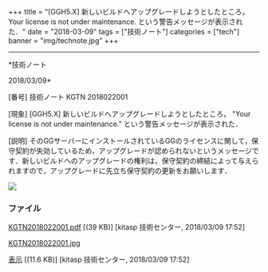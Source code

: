 ﻿+++
title = "[GGH5.X] 新しいビルドへアップグレードしようとしたところ， Your license is not under maintenance. という警告メッセージが表示された．"
date = "2018-03-09"
tags = ["技術ノート"]
categories = ["tech"]
banner = "img/technote.jpg"
+++

-----------------------------------------------------------------------------------------------------------------------------

*技術ノート

2018/03/09*


[番号]
技術ノート KGTN 2018022001

[現象]
[GGH5.X] 新しいビルドへアップグレードしようとしたところ， "Your
license is not under maintenance." という警告メッセージが表示された．

[説明]
そのGGサーバーにインストールされているGGのライセンスに関して，保守契約が失効しているため，アップグレードが認められないというメッセージです．新しいビルドへのアップグレードの権利は，保守契約の締結によって与えられますので，アップグレードに先立ち保守契約の更新をお願いします．

![](http://techreport.kitasp.net/attachments/download/3985/KGTN2018022001.jpg)


### ファイル





[KGTN2018022001.pdf](http://techreport.kitasp.net/attachments/download/3984/KGTN2018022001.pdf)
 [(39 KB)] [kitasp 技術センター, 2018/03/09
17:52]

[KGTN2018022001.jpg](http://techreport.kitasp.net/attachments/download/3985/KGTN2018022001.jpg)

[表示](http://techreport.kitasp.net/attachments/3985/KGTN2018022001.jpg "表示")
 [(11.6 KB)] [kitasp 技術センター, 2018/03/09
17:52]
